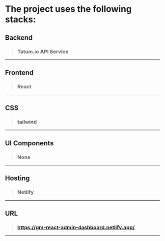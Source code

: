# The project uses the following stacks:

## Backend
> ### Tatum.io API Service
---
     
## Frontend
> ### React
---
  
## CSS
> ### tailwind
---
  
## UI Components
> ### None
---
  
## Hosting
> ### Netlify
---
  
## URL
> ### https://gm-react-admin-dashboard.netlify.app/
---
  
